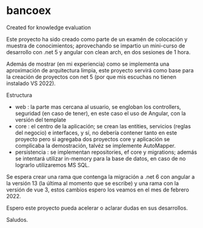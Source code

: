 # bancoex
Created for knowledge evaluation

Este proyecto ha sido creado como parte de un examén de colocación y muestra de conocimientos;
aprovechando se impartio un mini-curso de desarrollo con .net 5 y angular con clean arch, en dos
sesiones de 1 hora.

Además de mostrar (en mi experiencia) como se implementa una aproximación de arquitectura limpia,
este proyecto servirá como base para la creación de proyectos con net 5 (por que mis escuchas no tienen
instalado VS 2022).

Estructura
- web : la parte mas cercana al usuario, se engloban los controllers, seguridad (en caso de tener),
  en este caso el uso de Angular, con la versión del template
- core : el centro de la aplicación; se crean las entities, servicios (reglas del negocio) e interfaces,
  y sí, no debería contener tanto en este proyecto pero si agregaba dos proyectos core y aplicación se
  complicaba la demostración, talvéz se implemente AutoMapper.
- persistencia : se implementan repositories, ef core y migrations; además se intentará utilizar in-memory
  para la base de datos, en caso de no lograrlo utilizaremos MS SQL.
  
Se espera crear una rama que contenga la migración a .net 6 con angular a la versión 13 (la última al
momento que se escribe) y una rama con la versión de vue 3, estos cambios espero los veamos en el
mes de febrero 2022.

Espero este proyecto pueda acelerar o aclarar dudas en sus desarrollos.

Saludos.

